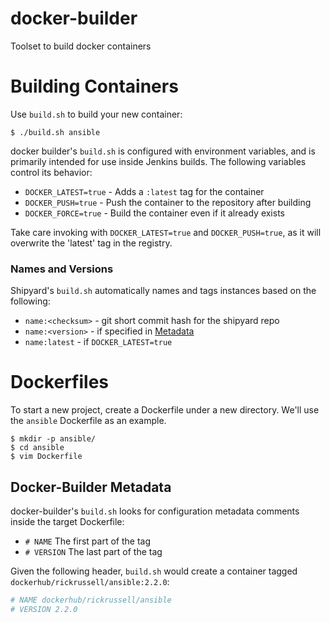 # docker-builder
Toolset to build docker containers

# Building Containers

Use `build.sh` to build your new container:
```console
$ ./build.sh ansible
```

docker builder's `build.sh` is configured with environment variables, and is
primarily intended for use inside Jenkins builds. The following variables
control its behavior:

- `DOCKER_LATEST=true` - Adds a `:latest` tag for the container
- `DOCKER_PUSH=true` - Push the container to the repository after building
- `DOCKER_FORCE=true` - Build the container even if it already exists

Take care invoking with `DOCKER_LATEST=true` and `DOCKER_PUSH=true`, as it
will overwrite the 'latest' tag in the registry.

### Names and Versions

Shipyard's `build.sh` automatically names and tags instances based on the
following:

- `name:<checksum>` - git short commit hash for the shipyard repo
- `name:<version>` - if specified in [Metadata](#shipyard-metadata)
- `name:latest` - if `DOCKER_LATEST=true`

# Dockerfiles

To start a new project, create a Dockerfile under a new directory. We'll use
the `ansible` Dockerfile as an example.

```console
$ mkdir -p ansible/
$ cd ansible
$ vim Dockerfile
```

## Docker-Builder Metadata

docker-builder's `build.sh` looks for configuration metadata comments inside the
target Dockerfile:

- `# NAME` The first part of the tag
- `# VERSION` The last part of the tag

Given the following header, `build.sh` would create a container tagged
`dockerhub/rickrussell/ansible:2.2.0`:

```dockerfile
# NAME dockerhub/rickrussell/ansible
# VERSION 2.2.0
```
